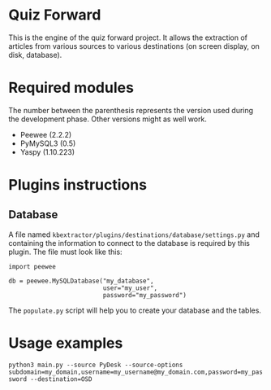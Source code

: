 Quiz Forward
===
This is the engine of the quiz forward project. It allows the extraction of
articles from various sources to various destinations (on screen display, on disk, database).

# Required modules
The number between the parenthesis represents the version used during the
development phase. Other versions might as well work.

* Peewee (2.2.2)
* PyMySQL3 (0.5)
* Yaspy (1.10.223)

# Plugins instructions

## Database

A file named `kbextractor/plugins/destinations/database/settings.py` and containing the information to connect to the database is required by this plugin.
The file must look like this:


    import peewee

    db = peewee.MySQLDatabase("my_database",
                              user="my_user",
                              password="my_password")


The `populate.py` script will help you to create your database and the tables.

# Usage examples

`python3 main.py --source PyDesk --source-options subdomain=my_domain,username=my_username@my_domain.com,password=my_password --destination=OSD`